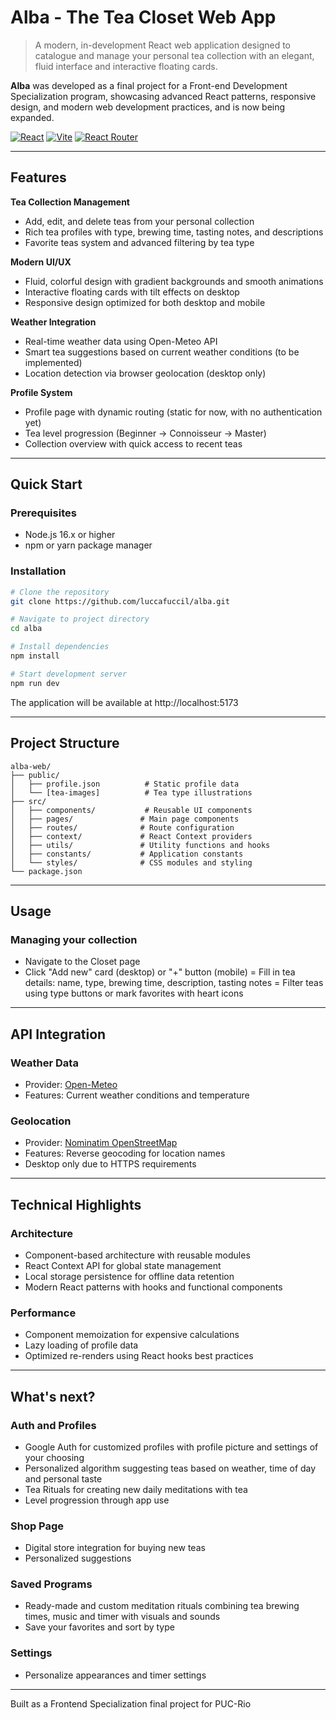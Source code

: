 # Alba - The Tea Closet Web App

> A modern, in-development React web application designed to catalogue and manage your personal tea collection with an elegant, fluid interface and interactive floating cards.

**Alba** was developed as a final project for a Front-end Development Specialization program, showcasing advanced React patterns, responsive design, and modern web development practices, and is now being expanded.

[![React](https://img.shields.io/badge/React-18.x-61DAFB?style=flat-square&logo=react)](https://reactjs.org/)
[![Vite](https://img.shields.io/badge/Vite-5.x-646CFF?style=flat-square&logo=vite)](https://vitejs.dev/)
[![React Router](https://img.shields.io/badge/React_Router-6.x-CA4245?style=flat-square&logo=react-router)](https://reactrouter.com/)

---

## Features

**Tea Collection Management**
- Add, edit, and delete teas from your personal collection
- Rich tea profiles with type, brewing time, tasting notes, and descriptions
- Favorite teas system and advanced filtering by tea type

**Modern UI/UX**
- Fluid, colorful design with gradient backgrounds and smooth animations
- Interactive floating cards with tilt effects on desktop
- Responsive design optimized for both desktop and mobile

**Weather Integration**
- Real-time weather data using Open-Meteo API
- Smart tea suggestions based on current weather conditions (to be implemented)
- Location detection via browser geolocation (desktop only)

**Profile System**
- Profile page with dynamic routing (static for now, with no authentication yet)
- Tea level progression (Beginner → Connoisseur → Master)
- Collection overview with quick access to recent teas

---

## Quick Start

### Prerequisites
- Node.js 16.x or higher
- npm or yarn package manager

### Installation

```bash
# Clone the repository
git clone https://github.com/luccafuccil/alba.git

# Navigate to project directory
cd alba

# Install dependencies
npm install

# Start development server
npm run dev

```
The application will be available at http://localhost:5173

---

## Project Structure

```
alba-web/
├── public/
│   ├── profile.json          # Static profile data
│   └── [tea-images]          # Tea type illustrations
├── src/
│   ├── components/           # Reusable UI components
│   ├── pages/               # Main page components
│   ├── routes/              # Route configuration
│   ├── context/             # React Context providers
│   ├── utils/               # Utility functions and hooks
│   ├── constants/           # Application constants
│   └── styles/              # CSS modules and styling
└── package.json
```
---

## Usage

### Managing your collection
- Navigate to the Closet page
- Click "Add new" card (desktop) or "+" button (mobile)
= Fill in tea details: name, type, brewing time, description, tasting notes
= Filter teas using type buttons or mark favorites with heart icons

---

## API Integration

### Weather Data
- Provider: [Open-Meteo](https://open-meteo.com/)
- Features: Current weather conditions and temperature

### Geolocation
- Provider: [Nominatim OpenStreetMap](https://nominatim.org/)
- Features: Reverse geocoding for location names
- Desktop only due to HTTPS requirements

---

## Technical Highlights

### Architecture
- Component-based architecture with reusable modules
- React Context API for global state management
- Local storage persistence for offline data retention
- Modern React patterns with hooks and functional components

### Performance
- Component memoization for expensive calculations
- Lazy loading of profile data
- Optimized re-renders using React hooks best practices

---

## What's next?

### Auth and Profiles
- Google Auth for customized profiles with profile picture and settings of your choosing
- Personalized algorithm suggesting teas based on weather, time of day and personal taste
- Tea Rituals for creating new daily meditations with tea
- Level progression through app use

### Shop Page
- Digital store integration for buying new teas
- Personalized suggestions

### Saved Programs
- Ready-made and custom meditation rituals combining tea brewing times, music and timer with visuals and sounds
- Save your favorites and sort by type

### Settings
- Personalize appearances and timer settings

---

Built as a Frontend Specialization final project for PUC-Rio
